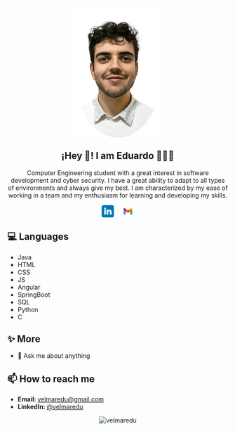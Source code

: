 <p align="center" width="300">
   <img align="center" width="200" src="https://github.com/velmaredu/velmaredu/blob/main/src/images/profile.png" />
   <h2 align="center">¡Hey 👋! I am Eduardo 👨🏻‍💻</h2>
</p>

<p align="center">Computer Engineering student with a great interest in software development and cyber security. I have a great ability to adapt to all types of environments and always give my best. I am characterized by my ease of working in a team and my enthusiasm for learning and developing my skills.<br /></p>


<p align="center">
   <a href="https://www.linkedin.com/in/velmaredu/" target="blank" style='margin-right:15px; display:inline-block'>
    <img align="center" src="https://github.com/velmaredu/velmaredu/blob/main/src/images/linkedin.svg" alt="velmaredu" height="28px" width="28px"/>
  </a>
  <a href="mailto:velmaredu@gmail.com" target="blank" style="display:inline-block">
    <img align="center" src="https://github.com/velmaredu/velmaredu/blob/main/src/images/gmail.svg" alt="velmaredu" height="28px" width="28px"/>
  </a>
</p>

<h2>💻 Languages</h2>
<ul>
    <li>Java</li>
    <li>HTML</li>
    <li>CSS</li>
    <li>JS</li>
    <li>Angular</li>
    <li>SpringBoot</li>
    <li>SQL</li>
    <li>Python</li>
    <li>C</li>
</ul>

<h2>✨ More</h2>
<ul>
   <li>💬 Ask me about anything</li>
</ul>

<h2>📫 How to reach me</h2>
<ul>
    <li><strong>Email: </strong><a href="mailto:velmaredu@gmail.com">velmaredu@gmail.com</a></li>
    <li><strong>LinkedIn: </strong><a href="https://www.linkedin.com/in/velmaredu/">@velmaredu</a></li>
</ul>



 <p align="center"> <img src="https://github-readme-stats.vercel.app/api?username=velmaredu&show_icons=true&theme=gotham" alt="velmaredu" /></p>
